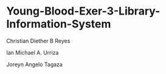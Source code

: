 # Young-Blood-Exer-3-Library-Information-System

Christian Diether B Reyes

Ian Michael A. Urriza
 
Joreyn Angelo Tagaza
  
